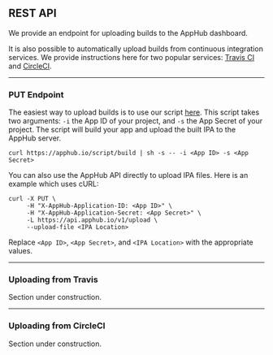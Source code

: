 
<h2>REST API</h2>

We provide an endpoint for uploading builds to the AppHub dashboard.

It is also possible to automatically upload builds from continuous integration services. We provide instructions here for two popular services: [Travis CI](https://travis-ci.org/) and [CircleCI](https://circleci.com/).

---

<h3 short-title='PUT Endpoint'>PUT Endpoint</h3>

The easiest way to upload builds is to use our script [here](https://apphub.io/script/build). This
script takes two arguments: `-i` the App ID of your project, and `-s` the App Secret of your project.
The script will build your app and upload the built IPA to the AppHub server.

    curl https://apphub.io/script/build | sh -s -- -i <App ID> -s <App Secret>

You can also use the AppHub API directly to upload IPA files. Here is an example which uses cURL:

    curl -X PUT \
         -H "X-AppHub-Application-ID: <App ID>" \
         -H "X-AppHub-Application-Secret: <App Secret>" \
         -L https://api.apphub.io/v1/upload \
         --upload-file <IPA Location>

Replace `<App ID>`, `<App Secret>`, and `<IPA Location>` with the appropriate values.

---

<h3 short-title='Uploading from Travis'>Uploading from Travis</h3>

Section under construction.

---

<h3 short-title='Uploading from CircleCI'>Uploading from CircleCI</h3>

Section under construction.